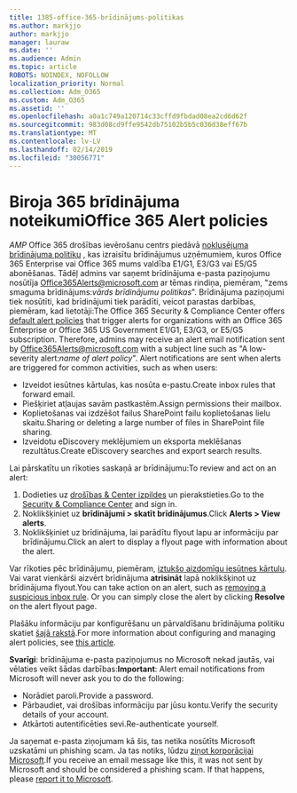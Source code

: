 ```yaml
---
title: 1385-office-365-brīdinājums-politikas
ms.author: markjjo
author: markjjo
manager: lauraw
ms.date: ''
ms.audience: Admin
ms.topic: article
ROBOTS: NOINDEX, NOFOLLOW
localization_priority: Normal
ms.collection: Adm_O365
ms.custom: Adm_O365
ms.assetid: ''
ms.openlocfilehash: a0a1c749a120714c33cffd9fbdad08ea2cd6d62f
ms.sourcegitcommit: 983d08cd9ffe9542db75102b5b5c036d38eff67b
ms.translationtype: MT
ms.contentlocale: lv-LV
ms.lasthandoff: 02/14/2019
ms.locfileid: "30056771"
---
```

# <a name="office-365-alert-policies"></a><span data-ttu-id="b0396-102">Biroja 365 brīdinājuma noteikumi</span><span class="sxs-lookup"><span data-stu-id="b0396-102">Office 365 Alert policies</span></span>

<span data-ttu-id="b0396-p101">_AMP_ Office 365 drošības ievērošanu centrs piedāvā [noklusējuma brīdinājuma politiku](https://docs.microsoft.com/office365/securitycompliance/alert-policies#default-alert-policies) , kas izraisītu brīdinājumus uzņēmumiem, kuros Office 365 Enterprise vai Office 365 mums valdība E1/G1, E3/G3 vai E5/G5 abonēšanas. Tādēļ admins var saņemt brīdinājuma e-pasta paziņojumu nosūtīja Office365Alerts@microsoft.com ar tēmas rindiņa, piemēram, "zems smaguma brīdinājums:*vārds brīdinājumu politikas*". Brīdinājuma paziņojumi tiek nosūtīti, kad brīdinājumi tiek parādīti, veicot parastas darbības, piemēram, kad lietotāji:</span><span class="sxs-lookup"><span data-stu-id="b0396-p101">The Office 365 Security & Compliance Center offers [default alert policies](https://docs.microsoft.com/office365/securitycompliance/alert-policies#default-alert-policies) that trigger alerts for organizations with an Office 365 Enterprise or Office 365 US Government E1/G1, E3/G3, or E5/G5 subscription. Therefore, admins may receive an alert email notification sent by Office365Alerts@microsoft.com with a subject line such as "A low-severity alert:*name of alert policy*". Alert notifications are sent when alerts are triggered for common activities, such as when users:</span></span>

- <span data-ttu-id="b0396-106">Izveidot iesūtnes kārtulas, kas nosūta e-pastu.</span><span class="sxs-lookup"><span data-stu-id="b0396-106">Create inbox rules that forward email.</span></span>
- <span data-ttu-id="b0396-107">Piešķiriet atļaujas savām pastkastēm.</span><span class="sxs-lookup"><span data-stu-id="b0396-107">Assign permissions their mailbox.</span></span>
- <span data-ttu-id="b0396-108">Koplietošanas vai izdzēšot failus SharePoint failu koplietošanas lielu skaitu.</span><span class="sxs-lookup"><span data-stu-id="b0396-108">Sharing or deleting a large number of files in SharePoint file sharing.</span></span>
- <span data-ttu-id="b0396-109">Izveidotu eDiscovery meklējumiem un eksporta meklēšanas rezultātus.</span><span class="sxs-lookup"><span data-stu-id="b0396-109">Create eDiscovery searches and export search results.</span></span>
 
<span data-ttu-id="b0396-110">Lai pārskatītu un rīkoties saskaņā ar brīdinājumu:</span><span class="sxs-lookup"><span data-stu-id="b0396-110">To review and act on an alert:</span></span>

1. <span data-ttu-id="b0396-111">Dodieties uz [drošības & Center izpildes](https://protection.office.com) un pierakstieties.</span><span class="sxs-lookup"><span data-stu-id="b0396-111">Go to the [Security & Compliance Center](https://protection.office.com) and sign in.</span></span>
2. <span data-ttu-id="b0396-112">Noklikšķiniet uz **brīdinājumi > skatīt brīdinājumus**.</span><span class="sxs-lookup"><span data-stu-id="b0396-112">Click **Alerts > View alerts**.</span></span>
3. <span data-ttu-id="b0396-113">Noklikšķiniet uz brīdinājuma, lai parādītu flyout lapu ar informāciju par brīdinājumu.</span><span class="sxs-lookup"><span data-stu-id="b0396-113">Click an alert to display a flyout page with information about the alert.</span></span>

<span data-ttu-id="b0396-p102">Var rīkoties pēc brīdinājumu, piemēram, [iztukšo aizdomīgu iesūtnes kārtulu](https://docs.microsoft.com/office365/securitycompliance/responding-to-a-compromised-email-account). Vai varat vienkārši aizvērt brīdinājuma **atrisināt** lapā noklikšķinot uz brīdinājuma flyout.</span><span class="sxs-lookup"><span data-stu-id="b0396-p102">You can take action on an alert, such as [removing a suspicious inbox rule](https://docs.microsoft.com/office365/securitycompliance/responding-to-a-compromised-email-account). Or you can simply close the alert by clicking **Resolve** on the alert flyout page.</span></span>

<span data-ttu-id="b0396-116">Plašāku informāciju par konfigurēšanu un pārvaldīšanu brīdinājuma politiku skatiet [šajā rakstā](https://docs.microsoft.com/office365/securitycompliance/alert-policies).</span><span class="sxs-lookup"><span data-stu-id="b0396-116">For more information about configuring and managing alert policies, see  [this article](https://docs.microsoft.com/office365/securitycompliance/alert-policies).</span></span>

<span data-ttu-id="b0396-117">**Svarīgi**: brīdinājuma e-pasta paziņojumus no Microsoft nekad jautās, vai vēlaties veikt šādas darbības:</span><span class="sxs-lookup"><span data-stu-id="b0396-117">**Important**: Alert email notifications from Microsoft will never ask you to do the following:</span></span>

- <span data-ttu-id="b0396-118">Norādiet paroli.</span><span class="sxs-lookup"><span data-stu-id="b0396-118">Provide a password.</span></span>
- <span data-ttu-id="b0396-119">Pārbaudiet, vai drošības informāciju par jūsu kontu.</span><span class="sxs-lookup"><span data-stu-id="b0396-119">Verify the security details of your account.</span></span>
- <span data-ttu-id="b0396-120">Atkārtoti autentificēties sevi.</span><span class="sxs-lookup"><span data-stu-id="b0396-120">Re-authenticate yourself.</span></span>

<span data-ttu-id="b0396-p103">Ja saņemat e-pasta ziņojumam kā šis, tas netika nosūtīts Microsoft uzskatāmi un phishing scam. Ja tas notiks, lūdzu [ziņot korporācijai Microsoft](https://docs.microsoft.com/office365/SecurityCompliance/report-junk-email-and-phishing-scams-in-outlook-on-the-web-eop).</span><span class="sxs-lookup"><span data-stu-id="b0396-p103">If you receive an email message like this, it was not sent by Microsoft and should be considered a phishing scam. If that happens, please [report it to Microsoft](https://docs.microsoft.com/office365/SecurityCompliance/report-junk-email-and-phishing-scams-in-outlook-on-the-web-eop).</span></span>